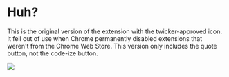Huh?
====
This is the original version of the extension with the twicker-approved icon. It fell out of use when Chrome permanently disabled extensions that weren't from the Chrome Web Store. This version only includes the quote button, not the code-ize button.

[![](http://i.imgur.com/8PM0fB5.png)](http://i.imgur.com/8PM0fB5.png)
